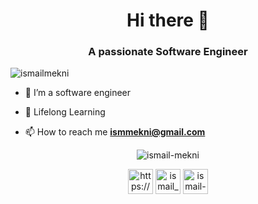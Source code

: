 

<h1 align="center">Hi there 👋</h1>
<h3 align="center">A passionate Software Engineer</h3>

<p align="left"> <img src="https://komarev.com/ghpvc/?username=Ismail-Mekni" alt="ismailmekni" /> </p>

- 🔭 I’m a software engineer

- 🌱 Lifelong Learning

- 📫 How to reach me **ismmekni@gmail.com**


<p align="center"> 
  <img src="https://github-readme-stats.vercel.app/api?username=Ismail-Mekni&show_icons=true" alt="ismail-mekni" />
</p>

<p align="center">
<a href="https://www.linkedin.com/in/ismail-mekni-9a43b8141" target="blank"><img align="center" src="https://cdn.jsdelivr.net/npm/simple-icons@3.0.1/icons/linkedin.svg" alt="https://www.linkedin.com/in/ismail-mekni-9a43b8141/" height="40" width="40" /></a>
<a href="https://twitter.com/ismail_mekni" target="blank"><img align="center" src="https://cdn.jsdelivr.net/npm/simple-icons@3.0.1/icons/twitter.svg" alt="ismail_mekni" height="40" width="40" /></a>
  <a href="https://stackoverflow.com/users/8947430/ismail" target="blank"><img align="center" src="https://cdn.jsdelivr.net/npm/simple-icons@3.0.1/icons/stackoverflow.svg" alt="ismail-mekni" height="40" width="40" /></a>

</p>
